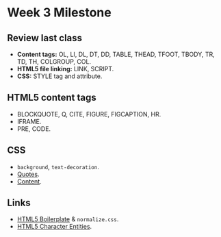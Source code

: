 Week 3 Milestone
==========

## Review last class

* __Content tags:__ OL, LI, DL, DT, DD, TABLE, THEAD, TFOOT, TBODY, TR, TD, TH, COLGROUP, COL.
* __HTML5 file linking:__ LINK, SCRIPT.
* __CSS:__ STYLE tag and attribute.

## HTML5 content tags

* BLOCKQUOTE, Q, CITE, FIGURE, FIGCAPTION, HR.
* IFRAME.
* PRE, CODE.

## CSS

* `background`, `text-decoration`.
* [Quotes](https://developer.mozilla.org/en-US/docs/Web/CSS/quotes).
* [Content](https://developer.mozilla.org/en-US/docs/Web/CSS/content).

## Links

* [HTML5 Boilerplate](http://html5boilerplate.com/) & `normalize.css`.
* [HTML5 Character Entities](http://dev.w3.org/html5/html-author/charref).